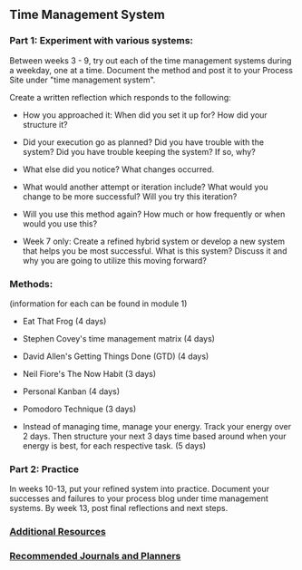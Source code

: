 ## Time Management System

### Part 1: Experiment with various systems:

Between weeks 3 - 9, try out each of the time management systems during a weekday, one at a time. Document the method and post it to your Process Site under "time management system". 

Create a written reflection which responds to the following:

* How you approached it: When did you set it up for? How did your structure it? 

* Did your execution go as planned? Did you have trouble with the system? Did you have trouble keeping the system? If so, why?

* What else did you notice? What changes occurred.

* What would another attempt or iteration include? What would you change to be more successful? Will you try this iteration? 

* Will you use this method again? How much or how frequently or when would you use this?

* Week 7 only: Create a refined hybrid system or develop a new system that helps you be most successful. What is this system? Discuss it and why you are going to utilize this moving forward? 

### Methods:

(information for each can be found in module 1)

* Eat That Frog (4 days)

* Stephen Covey's time management matrix (4 days)

* David Allen's Getting Things Done (GTD) (4 days)

* Neil Fiore's The Now Habit (3 days)

* Personal Kanban (4 days)

* Pomodoro Technique (3 days)

* Instead of managing time, manage your energy. Track your energy over 2 days. Then structure your next 3 days time based around when your energy is best, for each respective task. (5 days)

### Part 2: Practice

In weeks 10-13, put your refined system into practice. Document your successes and failures to your process blog under time management systems. By week 13, post final reflections and next steps.


### [Additional Resources](productivity_resources.md)

### [Recommended Journals and Planners](recommended_journals_and_planners.md)